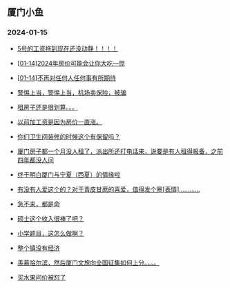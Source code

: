 ## 厦门小鱼 
### 2024-01-15

+ [5号的工资拖到现在还没动静！！！！](http://bbs.xmfish.com/read-htm-tid-18135152.html)

+ [[01-14]2024年房价可能会让你大吃一惊](http://bbs.xmfish.com/read-htm-tid-18135178.html)

+ [[01-14]不再对任何人任何事有所期待](http://bbs.xmfish.com/read-htm-tid-18135049.html)

+ [警惕上当，警惕上当，机场卖保险，被骗](http://bbs.xmfish.com/read-htm-tid-18135100.html)

+ [租房子还是很划算。。。](http://bbs.xmfish.com/read-htm-tid-18135082.html)

+ [以前加工资是因为房价一直涨。](http://bbs.xmfish.com/read-htm-tid-18135114.html)

+ [你们卫生间装修的时候这个有保留吗？](http://bbs.xmfish.com/read-htm-tid-18135164.html)

+ [厦门房子都一个月没人租了，派出所还打电话来，说要是有人租得报备，之前四年都没人问](http://bbs.xmfish.com/read-htm-tid-18135233.html)

+ [终于明白厦门与宁夏（西夏）的情缘啦](http://bbs.xmfish.com/read-htm-tid-18135200.html)

+ [有没有人爱这个的？对于青皮甘蔗的喜爱，值得发个圈[表情]…………](http://bbs.xmfish.com/read-htm-tid-18135176.html)

+ [急不来，都是命](http://bbs.xmfish.com/read-htm-tid-18135127.html)

+ [硕士这个收入很棒了吧？](http://bbs.xmfish.com/read-htm-tid-18135194.html)

+ [小学题目，这怎么做啊？](http://bbs.xmfish.com/read-htm-tid-18135286.html)

+ [整个镇没有经济](http://bbs.xmfish.com/read-htm-tid-18135332.html)

+ [羡慕哈尔滨，然后厦门文旅向全国征集如何上分。。。。](http://bbs.xmfish.com/read-htm-tid-18135354.html)

+ [买水果问价被怼了](http://bbs.xmfish.com/read-htm-tid-18135281.html)

